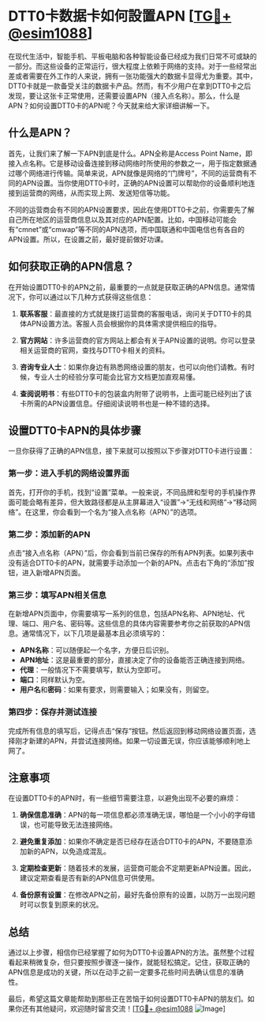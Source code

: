 # DTT0卡数据卡如何設置APN [[TG💪+ @esim1088](https://t.me/s/esim1088)]

在现代生活中，智能手机、平板电脑和各种智能设备已经成为我们日常不可或缺的一部分。而这些设备的正常运行，很大程度上依赖于网络的支持。对于一些经常出差或者需要在外工作的人来说，拥有一张功能强大的数据卡显得尤为重要。其中，DTT0卡就是一款备受关注的数据卡产品。然而，有不少用户在拿到DTT0卡之后发现，要让这张卡正常使用，还需要设置APN（接入点名称）。那么，什么是APN？如何设置DTT0卡的APN呢？今天就来给大家详细讲解一下。

## 什么是APN？

首先，让我们来了解一下APN到底是什么。APN全称是Access Point Name，即接入点名称。它是移动设备连接到移动网络时所使用的参数之一，用于指定数据通过哪个网络进行传输。简单来说，APN就像是网络的“门牌号”，不同的运营商有不同的APN设置。当你使用DTT0卡时，正确的APN设置可以帮助你的设备顺利地连接到运营商的网络，从而实现上网、发送短信等功能。

不同的运营商会有不同的APN设置要求，因此在使用DTT0卡之前，你需要先了解自己所在地区的运营商信息以及其对应的APN配置。比如，中国移动可能会有“cmnet”或“cmwap”等不同的APN选项，而中国联通和中国电信也有各自的APN设置。所以，在设置之前，最好提前做好功课。

## 如何获取正确的APN信息？

在开始设置DTT0卡的APN之前，最重要的一点就是获取正确的APN信息。通常情况下，你可以通过以下几种方式获得这些信息：

1. **联系客服**：最直接的方式就是拨打运营商的客服电话，询问关于DTT0卡的具体APN设置方法。客服人员会根据你的具体需求提供相应的指导。

2. **官方网站**：许多运营商的官方网站上都会有关于APN设置的说明。你可以登录相关运营商的官网，查找与DTT0卡相关的资料。

3. **咨询专业人士**：如果你身边有熟悉网络设置的朋友，也可以向他们请教。有时候，专业人士的经验分享可能会比官方文档更加直观易懂。

4. **查阅说明书**：有些DTT0卡的包装盒内附带了说明书，上面可能已经列出了该卡所需的APN设置信息。仔细阅读说明书也是一种不错的选择。

## 设置DTT0卡APN的具体步骤

一旦你获得了正确的APN信息，接下来就可以按照以下步骤对DTT0卡进行设置：

### 第一步：进入手机的网络设置界面

首先，打开你的手机，找到“设置”菜单。一般来说，不同品牌和型号的手机操作界面可能会略有差异，但大致路径都是从主屏幕进入“设置”->“无线和网络”->“移动网络”。在这里，你会看到一个名为“接入点名称（APN）”的选项。

### 第二步：添加新的APN

点击“接入点名称（APN）”后，你会看到当前已保存的所有APN列表。如果列表中没有适合DTT0卡的APN，就需要手动添加一个新的APN。点击右下角的“添加”按钮，进入新增APN页面。

### 第三步：填写APN相关信息

在新增APN页面中，你需要填写一系列的信息，包括APN名称、APN地址、代理、端口、用户名、密码等。这些信息的具体内容需要参考你之前获取的APN信息。通常情况下，以下几项是最基本且必须填写的：

- **APN名称**：可以随便起一个名字，方便日后识别。
- **APN地址**：这是最重要的部分，直接决定了你的设备能否正确连接到网络。
- **代理**：一般情况下不需要填写，默认为空即可。
- **端口**：同样默认为空。
- **用户名**和**密码**：如果有要求，则需要输入；如果没有，则留空。

### 第四步：保存并测试连接

完成所有信息的填写后，记得点击“保存”按钮。然后返回到移动网络设置页面，选择刚才新建的APN，并尝试连接网络。如果一切设置无误，你应该能够顺利地上网了。

## 注意事项

在设置DTT0卡的APN时，有一些细节需要注意，以避免出现不必要的麻烦：

1. **确保信息准确**：APN的每一项信息都必须准确无误，哪怕是一个小小的字母错误，也可能导致无法连接网络。

2. **避免重复添加**：如果你不确定是否已经存在适合DTT0卡的APN，不要随意添加新的APN，以免造成混乱。

3. **定期检查更新**：随着技术的发展，运营商可能会不定期更新APN设置。因此，建议定期查看是否有新的APN信息可供使用。

4. **备份原有设置**：在修改APN之前，最好先备份原有的设置，以防万一出现问题时可以恢复到原来的状况。

## 总结

通过以上步骤，相信你已经掌握了如何为DTT0卡设置APN的方法。虽然整个过程看起来稍微复杂，但只要按照步骤逐一操作，就能轻松搞定。记住，获取正确的APN信息是成功的关键，所以在动手之前一定要多花些时间去确认信息的准确性。

最后，希望这篇文章能帮助到那些正在苦恼于如何设置DTT0卡APN的朋友们。如果你还有其他疑问，欢迎随时留言交流！[[TG💪+ @esim1088](https://t.me/s/esim1088) ![Image](https://i.postimg.cc/4NQfJmqS/Snipaste-2025-05-13-00-14-12.png)]
